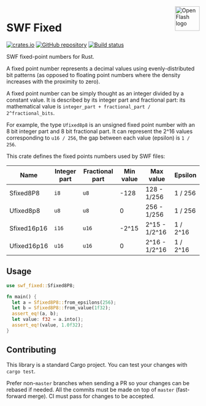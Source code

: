 <a href="https://github.com/open-flash/open-flash">
    <img src="https://raw.githubusercontent.com/open-flash/open-flash/master/logo.png"
    alt="Open Flash logo" title="Open Flash" align="right" width="64" height="64" />
</a>

# SWF Fixed

[![crates.io](https://img.shields.io/crates/v/swf-fixed.svg?maxAge=86400)](https://crates.io/crates/swf-fixed)
[![GitHub repository](https://img.shields.io/badge/Github-open--flash%2Frust--swf--fixed-blue.svg?maxAge=86400)](https://github.com/open-flash/rust-swf-fixed)
[![Build status](https://img.shields.io/travis/open-flash/rust-swf-fixed/master.svg?maxAge=86400)](https://travis-ci.org/open-flash/rust-swf-fixed)

SWF fixed-point numbers for Rust.

A fixed point number represents a decimal values using evenly-distributed bit
patterns (as opposed to floating point numbers where the density increases with
the proximity to zero).

A fixed point number can be simply thought as an integer divided by a constant value.
It is described by its integer part and fractional part:
its mathematical value is `integer_part + fractional_part / 2^fractional_bits`.

For example, the type `Ufixed8p8` is an unsigned fixed point number with an
8 bit integer part and 8 bit fractional part. It can represent the 2^16 values
corresponding to `u16 / 256`, the gap between each value (epsilon) is `1 / 256`.

This crate defines the fixed points numbers used by SWF files:

| Name        | Integer part | Fractional part | Min value | Max value     | Epsilon  |
|-------------|--------------|-----------------|-----------|---------------|----------|
| Sfixed8P8   | `i8`         | `u8`            | -128      | 128 - 1/256   | 1 / 256  |
| Ufixed8p8   | `u8`         | `u8`            | 0         | 256 - 1/256   | 1 / 256  |
| Sfixed16p16 | `i16`        | `u16`           | -2^15     | 2^15 - 1/2^16 | 1 / 2^16 |
| Ufixed16p16 | `u16`        | `u16`           | 0         | 2^16 - 1/2^16 | 1 / 2^16 |

## Usage

```rust
use swf_fixed::Sfixed8P8;

fn main() {
  let a = Sfixed8P8::from_epsilons(256);
  let b = Sfixed8P8::from_value(1f32);
  assert_eq!(a, b);
  let value: f32 = a.into();
  assert_eq!(value, 1.0f32);
}
```

## Contributing

This library is a standard Cargo project. You can test your changes with
`cargo test`.

Prefer non-`master` branches when sending a PR so your changes can be rebased if
needed. All the commits must be made on top of `master` (fast-forward merge).
CI must pass for changes to be accepted.
